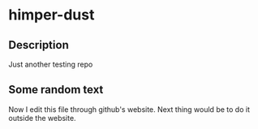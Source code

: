 # himper-dust

## Description
Just another testing repo

## Some random text
Now I edit this file through github's website. 
Next thing would be to do it outside the website.
